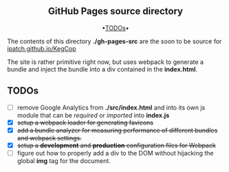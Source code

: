 <div align="center">

## GitHub Pages source directory

</div>

<div align="center">

•[TODOs](#todos)•

</div>

The contents of this directory **./gh-pages-src** are the soon to be source for [ipatch.github.io/KegCop](https://ipatch.github.io/KegCop)

The site is rather primitive right now, but uses webpack to generate a bundle and inject the bundle into a div contained in the **index.html**.

<a id="todos"></a>

## TODOs

- [ ] remove Google Analytics from **./src/index.html** and into its own js module that can be _required_ or _imported_ into **index.js**
- [x] ~~setup a webpack loader for generating favicons~~
- [x] ~~add a bundle analyzer for measuring performance of different bundles and webpack settings.~~
- [x] ~~setup a **development** and **production** configuration files for Webpack~~
- [ ] figure out how to properly add a div to the DOM without hijacking the global **img** tag for the document.

